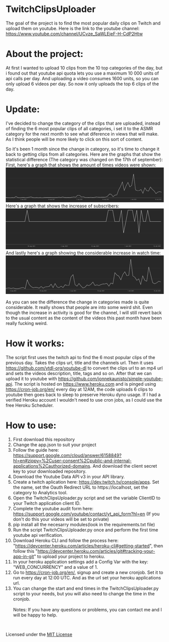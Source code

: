 # TwitchClipsUploader
The goal of the project is to find the most popular daily clips on Twitch and upload them on youtube. Here is the link to the youtube channel: https://www.youtube.com/channel/UCvze_SaWLEjeF-H-CdP2Htw 
# About the project:
At first I wanted to upload 10 clips from the 10 top categories of the day, but i found out that youtube api quota lets you use a maximum 10 000 units of api calls per day. And uploading a video consumes 1600 units, so you can only upload 6 videos per day. So now it only uploads the top 6 clips of the day.
# Update:
I've decided to change the category of the clips that are uploaded, instead of finding the 6 most popular clips of all categories, i set it to the ASMR category for the next month to see what diference in views that will make. As I think people will be more likely to click on this sort of content.

So it's been 1 month since the change in category, so it's time to change it back to getting clips from all categories. Here are the graphs that show the statistical difference (The category was changed on the 17th of september):
First, here's a graph that shows the amount of times videos were shown:
![Screenshot](GraphShowedVideos.PNG)
Here's a graph that shows the increase of subscribers:
![Screenshot](GraphSubs.PNG)
And lastly here's a graph showing the considerable increase in watch time:
![Screenshot](GraphWatchTime.PNG)

As you can see the difference the change in categories made is quite considerable. It really shows that people are into some weird shit. Even though the increase in activity is good for the channel, I will still revert back to the usual content as the content of the videos this past month have been really fucking weird.
# How it works:
The script first uses the twitch api to find the 6 most popular clips of the previous day. Takes the clips url, title and the channels url. Then it uses https://github.com/ytdl-org/youtube-dl to convert the clips url to an mp4 url and sets the videos description, title, tags and so on. After that we can upload it to youtube with https://github.com/jonnekaunisto/simple-youtube-api. The script is hosted on https://www.heroku.com and is pinged using https://cron-job.org/en/ every day at 12AM, the code uploads 6 clips to youtube then goes back to sleep to preserve Heroku dyno usage. If I had a verified Heroku account I wouldn't need to use cron jobs, as I could use the free Heroku Scheduler.
# How to use:
1. First download this repository
2. Change the app.json to suit your project
3. Follow the guide here: https://support.google.com/cloud/answer/6158849?hl=en#zippy=%2Cuser-consent%2Cpublic-and-internal-applications%2Cauthorized-domains. And download the client secret key to your downloaded repository.
4. Download the Youtube Data API v3 in your API library.
5. Create a twitch aplication here: https://dev.twitch.tv/console/apps. Set the name, set the Oauth Redirect URL to https://localhost, set the category to Analytics tool.
6. Open the TwitchClipsUploader.py script and set the variable ClientID to your Twitch application client ID.
7. Complete the youtube audit form here: https://support.google.com/youtube/contact/yt_api_form?hl=en (If you don't do this your videos will be set to private)
8. pip install all the necesarry modules(look in the requirements.txt file)
9. Run the script TwitchClipsUploader.py once and perform the first time youtube api verification.
10. Download Heroku CLI and follow the process here: "https://devcenter.heroku.com/articles/heroku-cli#getting-started", then follow this "https://devcenter.heroku.com/articles/git#tracking-your-app-in-git" to upload your project to heroku.
11. In your heroku application settings add a Config Var with the key: "WEB_CONCURRENCY" and a value of 1.
12. Go to https://cron-job.org/en/, signup and create a new cronjob. Set it to run every day at 12:00 UTC. And as the url set your heroku applications url.<br/>
13. You can change the start and end times in the TwitchClipsUploader.py script to your needs, but you will also need to change the time in the cronjob.<br/><br/>
Notes:
If you have any questions or problems, you can contact me and I will be happy to help.
<br/>

Licensed under the [MIT License](LICENSE)

